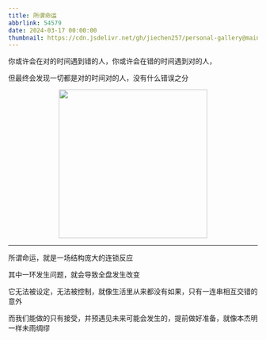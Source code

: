 ```yaml
---
title: 所谓命运
abbrlink: 54579
date: 2024-03-17 00:00:00
thumbnail: https://cdn.jsdelivr.net/gh/jiechen257/personal-gallery@main/img/202404192235788.png
---
```



你或许会在对的时间遇到错的人，你或许会在错的时间遇到对的人，

但最终会发现一切都是对的时间对的人，没有什么错误之分

<div style="display: flex;justify-content: center">
<img src="https://cdn.jsdelivr.net/gh/jiechen257/personal-gallery@main/img/202403172003998.png" style="width:300px">
</div>

<hr />

所谓命运，就是一场结构庞大的连锁反应

其中一环发生问题，就会导致全盘发生改变

它无法被设定，无法被控制，就像生活里从来都没有如果，只有一连串相互交错的意外

而我们能做的只有接受，并预遇见未来可能会发生的，提前做好准备，就像本杰明一样未雨绸缪
